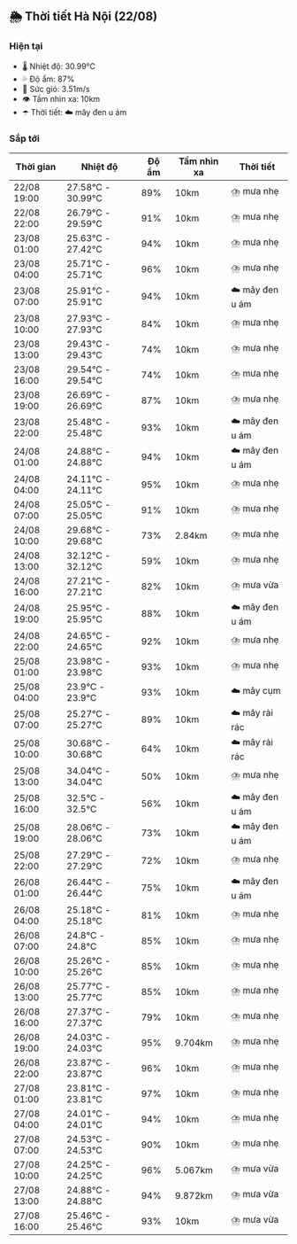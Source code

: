 ## 🌦️ Thời tiết Hà Nội (22/08)

### Hiện tại

- 🌡️ Nhiệt độ: 30.99℃
- 💦 Độ ẩm: 87%
- 💨 Sức gió: 3.51m/s
- 👁️ Tầm nhìn xa: 10km
- ☂️ Thời tiết: ☁️ mây đen u ám

### Sắp tới

| Thời gian | Nhiệt độ | Độ ẩm | Tầm nhìn xa | Thời tiết |
| --- | --- | --- | --- | --- |
| 22/08 19:00 | 27.58℃ - 30.99℃ | 89% | 10km | ⛈️ mưa nhẹ |
| 22/08 22:00 | 26.79℃ - 29.59℃ | 91% | 10km | ⛈️ mưa nhẹ |
| 23/08 01:00 | 25.63℃ - 27.42℃ | 94% | 10km | ⛈️ mưa nhẹ |
| 23/08 04:00 | 25.71℃ - 25.71℃ | 96% | 10km | ⛈️ mưa nhẹ |
| 23/08 07:00 | 25.91℃ - 25.91℃ | 94% | 10km | ☁️ mây đen u ám |
| 23/08 10:00 | 27.93℃ - 27.93℃ | 84% | 10km | ⛈️ mưa nhẹ |
| 23/08 13:00 | 29.43℃ - 29.43℃ | 74% | 10km | ⛈️ mưa nhẹ |
| 23/08 16:00 | 29.54℃ - 29.54℃ | 74% | 10km | ⛈️ mưa nhẹ |
| 23/08 19:00 | 26.69℃ - 26.69℃ | 87% | 10km | ⛈️ mưa nhẹ |
| 23/08 22:00 | 25.48℃ - 25.48℃ | 93% | 10km | ☁️ mây đen u ám |
| 24/08 01:00 | 24.88℃ - 24.88℃ | 94% | 10km | ☁️ mây đen u ám |
| 24/08 04:00 | 24.11℃ - 24.11℃ | 95% | 10km | ⛈️ mưa nhẹ |
| 24/08 07:00 | 25.05℃ - 25.05℃ | 91% | 10km | ⛈️ mưa nhẹ |
| 24/08 10:00 | 29.68℃ - 29.68℃ | 73% | 2.84km | ⛈️ mưa nhẹ |
| 24/08 13:00 | 32.12℃ - 32.12℃ | 59% | 10km | ⛈️ mưa nhẹ |
| 24/08 16:00 | 27.21℃ - 27.21℃ | 82% | 10km | ⛈️ mưa vừa |
| 24/08 19:00 | 25.95℃ - 25.95℃ | 88% | 10km | ☁️ mây đen u ám |
| 24/08 22:00 | 24.65℃ - 24.65℃ | 92% | 10km | ⛈️ mưa nhẹ |
| 25/08 01:00 | 23.98℃ - 23.98℃ | 93% | 10km | ⛈️ mưa nhẹ |
| 25/08 04:00 | 23.9℃ - 23.9℃ | 93% | 10km | ☁️ mây cụm |
| 25/08 07:00 | 25.27℃ - 25.27℃ | 89% | 10km | ☁️ mây rải rác |
| 25/08 10:00 | 30.68℃ - 30.68℃ | 64% | 10km | ☁️ mây rải rác |
| 25/08 13:00 | 34.04℃ - 34.04℃ | 50% | 10km | ⛈️ mưa nhẹ |
| 25/08 16:00 | 32.5℃ - 32.5℃ | 56% | 10km | ☁️ mây đen u ám |
| 25/08 19:00 | 28.06℃ - 28.06℃ | 73% | 10km | ☁️ mây đen u ám |
| 25/08 22:00 | 27.29℃ - 27.29℃ | 72% | 10km | ⛈️ mưa nhẹ |
| 26/08 01:00 | 26.44℃ - 26.44℃ | 75% | 10km | ☁️ mây đen u ám |
| 26/08 04:00 | 25.18℃ - 25.18℃ | 81% | 10km | ⛈️ mưa nhẹ |
| 26/08 07:00 | 24.8℃ - 24.8℃ | 85% | 10km | ⛈️ mưa nhẹ |
| 26/08 10:00 | 25.26℃ - 25.26℃ | 85% | 10km | ⛈️ mưa nhẹ |
| 26/08 13:00 | 25.77℃ - 25.77℃ | 85% | 10km | ⛈️ mưa nhẹ |
| 26/08 16:00 | 27.37℃ - 27.37℃ | 79% | 10km | ⛈️ mưa nhẹ |
| 26/08 19:00 | 24.03℃ - 24.03℃ | 95% | 9.704km | ⛈️ mưa nhẹ |
| 26/08 22:00 | 23.87℃ - 23.87℃ | 96% | 10km | ⛈️ mưa nhẹ |
| 27/08 01:00 | 23.81℃ - 23.81℃ | 97% | 10km | ⛈️ mưa nhẹ |
| 27/08 04:00 | 24.01℃ - 24.01℃ | 94% | 10km | ⛈️ mưa nhẹ |
| 27/08 07:00 | 24.53℃ - 24.53℃ | 90% | 10km | ⛈️ mưa nhẹ |
| 27/08 10:00 | 24.25℃ - 24.25℃ | 96% | 5.067km | ⛈️ mưa vừa |
| 27/08 13:00 | 24.88℃ - 24.88℃ | 94% | 9.872km | ⛈️ mưa vừa |
| 27/08 16:00 | 25.46℃ - 25.46℃ | 93% | 10km | ⛈️ mưa vừa |
